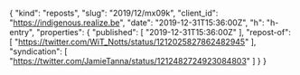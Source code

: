 {
  "kind": "reposts",
  "slug": "2019/12/mx09k",
  "client_id": "https://indigenous.realize.be",
  "date": "2019-12-31T15:36:00Z",
  "h": "h-entry",
  "properties": {
    "published": [
      "2019-12-31T15:36:00Z"
    ],
    "repost-of": [
      "https://twitter.com/WiT_Notts/status/1212025827862482945"
    ],
    "syndication": [
      "https://twitter.com/JamieTanna/status/1212482724923084803"
    ]
  }
}
